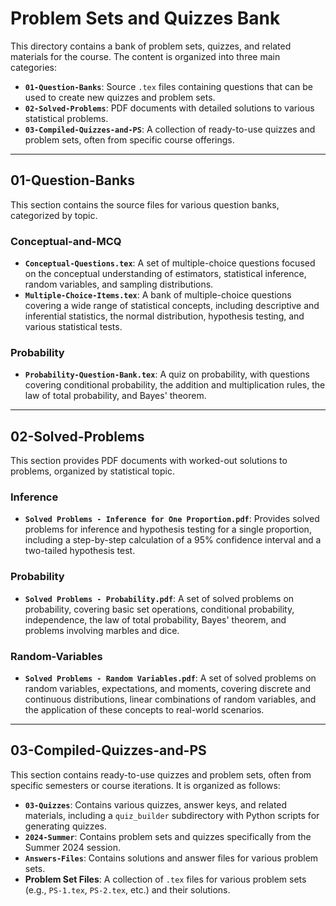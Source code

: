 # Problem Sets and Quizzes Bank

This directory contains a bank of problem sets, quizzes, and related materials
for the course. The content is organized into three main categories:

- **`01-Question-Banks`**: Source `.tex` files containing questions that can be
  used to create new quizzes and problem sets.
- **`02-Solved-Problems`**: PDF documents with detailed solutions to various
  statistical problems.
- **`03-Compiled-Quizzes-and-PS`**: A collection of ready-to-use quizzes and
  problem sets, often from specific course offerings.

---

## 01-Question-Banks

This section contains the source files for various question banks, categorized by
topic.

### Conceptual-and-MCQ

- **`Conceptual-Questions.tex`**: A set of multiple-choice questions focused on
  the conceptual understanding of estimators, statistical inference, random
  variables, and sampling distributions.
- **`Multiple-Choice-Items.tex`**: A bank of multiple-choice questions covering a
  wide range of statistical concepts, including descriptive and inferential
  statistics, the normal distribution, hypothesis testing, and various
  statistical tests.

### Probability

- **`Probability-Question-Bank.tex`**: A quiz on probability, with questions
  covering conditional probability, the addition and multiplication rules, the
  law of total probability, and Bayes' theorem.

---

## 02-Solved-Problems

This section provides PDF documents with worked-out solutions to problems,
organized by statistical topic.

### Inference

- **`Solved Problems - Inference for One Proportion.pdf`**: Provides solved
  problems for inference and hypothesis testing for a single proportion,
  including a step-by-step calculation of a 95% confidence interval and a
  two-tailed hypothesis test.

### Probability

- **`Solved Problems - Probability.pdf`**: A set of solved problems on
  probability, covering basic set operations, conditional probability,
  independence, the law of total probability, Bayes' theorem, and problems
  involving marbles and dice.

### Random-Variables

- **`Solved Problems - Random Variables.pdf`**: A set of solved problems on
  random variables, expectations, and moments, covering discrete and continuous
  distributions, linear combinations of random variables, and the application of
  these concepts to real-world scenarios.

---

## 03-Compiled-Quizzes-and-PS

This section contains ready-to-use quizzes and problem sets, often from specific
semesters or course iterations. It is organized as follows:

- **`03-Quizzes`**: Contains various quizzes, answer keys, and related
  materials, including a `quiz_builder` subdirectory with Python scripts for
  generating quizzes.
- **`2024-Summer`**: Contains problem sets and quizzes specifically from the
  Summer 2024 session.
- **`Answers-Files`**: Contains solutions and answer files for various problem
  sets.
- **Problem Set Files**: A collection of `.tex` files for various problem sets
  (e.g., `PS-1.tex`, `PS-2.tex`, etc.) and their solutions.